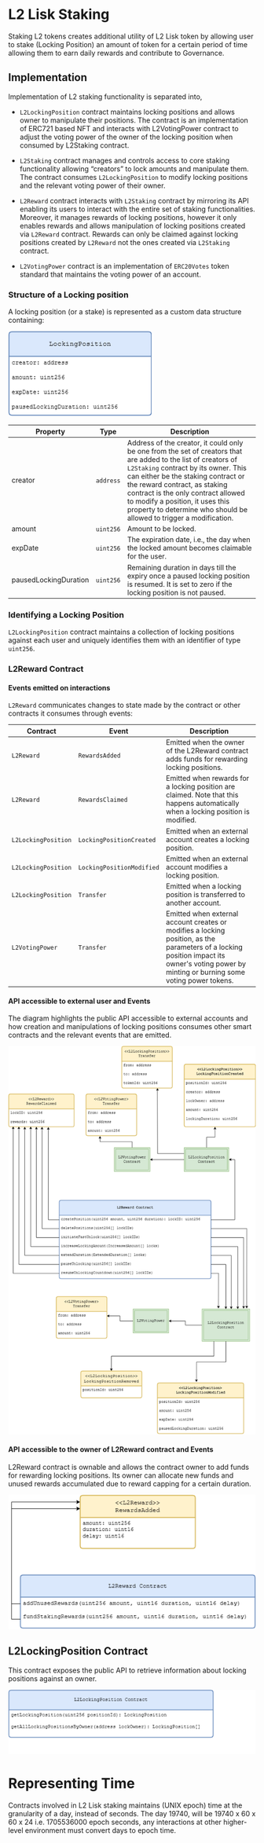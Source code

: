 # L2 Lisk Staking

Staking L2 tokens creates additional utility of L2 Lisk token by allowing user to stake (Locking Position) an amount of token for a certain period of time allowing them to earn daily rewards and contribute to Governance.

## Implementation

Implementation of L2 staking functionality is separated into,

- `L2LockingPosition` contract maintains locking positions and allows owner to manipulate their positions. The contract is an implementation of ERC721 based NFT and interacts with L2VotingPower contract to adjust the voting power of the owner of the locking position when consumed by L2Staking contract.

- `L2Staking` contract manages and controls access to core staking functionality allowing “creators” to lock amounts and manipulate them. The contract consumes `L2LockingPosition` to modify locking positions and the relevant voting power of their owner.

- `L2Reward` contract interacts with `L2Staking` contract by mirroring its API enabling its users to interact with the entire set of staking functionalities. Moreover, it manages rewards of locking positions, however it only enables rewards and allows manipulation of locking positions created via `L2Reward` contract. Rewards can only be claimed against locking positions created by `L2Reward` not the ones created via `L2Staking` contract.

- `L2VotingPower` contract is an implementation of `ERC20Votes` token standard that maintains the voting power of an account.


### Structure of a Locking position
A locking position (or a stake) is represented as a custom data structure containing:

![Structure of a Locking position](diagrams/locking_position.png)

| Property              | Type      | Description                                                                                                                                                                                                                                                                                                                                                                   |
| --------------------- | --------- | ----------------------------------------------------------------------------------------------------------------------------------------------------------------------------------------------------------------------------------------------------------------------------------------------------------------------------------------------------------------------------- |
| creator               | `address` | Address of the creator, it could only be one from the set of creators that are added to the list of creators of `L2Staking` contract by its owner. This can either be the staking contract or the reward contract, as staking contract is the only contract allowed to modify a position, it uses this property to determine who should be allowed to trigger a modification. |
| amount                | `uint256` | Amount to be locked.                                                                                                                                                                                                                                                                                                                                                          |
| expDate               | `uint256` | The expiration date, i.e., the day when the locked amount becomes claimable for the user.                                                                                                                                                                                                                                                                                     |
| pausedLockingDuration | `uint256` | Remaining duration in days till the expiry once a paused locking position is resumed. It is set to zero if the locking position is not paused.                                                                                                                                                                                                                                |

### Identifying a Locking Position
`L2LockingPosition` contract maintains a collection of locking positions against each user and uniquely identifies them with an identifier of type `uint256`.

### L2Reward Contract
#### Events emitted on interactions
`L2Reward` communicates changes to state made by the contract or other contracts it consumes through events:

| Contract            | Event                     | Description                                                                                                                                                                                   |
| ------------------- | ------------------------- | --------------------------------------------------------------------------------------------------------------------------------------------------------------------------------------------- |
| `L2Reward`          | `RewardsAdded`            | Emitted when the owner of the L2Reward contract adds funds for rewarding locking positions.                                                                                                   |
| `L2Reward`          | `RewardsClaimed`          | Emitted when rewards for a locking position are claimed. Note that this happens automatically when a locking position is modified.                                                            |
| `L2LockingPosition` | `LockingPositionCreated`  | Emitted when an external account creates a locking position.                                                                                                                                  |
| `L2LockingPosition` | `LockingPositionModified` | Emitted when an external account modifies a locking position.                                                                                                                                 |
| `L2LockingPosition` | `Transfer`                | Emitted when a locking position is transferred to another account.                                                                                                                            |
| `L2VotingPower`     | `Transfer`                | Emitted when external account creates or modifies a locking position, as the parameters of a locking position impact its owner's voting power by minting or burning some voting power tokens. |

#### API accessible to external user and Events
The diagram highlights the public API accessible to external accounts and how creation and manipulations of locking positions consumes other smart contracts and the relevant events that are emitted.

![API accessible to external user and Events](diagrams/l2reward_external_account_api_and_events.png)

#### API accessible to the owner of L2Reward contract and Events
L2Reward contract is ownable and allows the contract owner to add funds for rewarding locking positions. Its owner can allocate new funds and unused rewards accumulated due to reward capping for a certain duration.

![API accessible to the owner of L2Reward contract and Events](diagrams/l2reward_owner_api_and_events.png)

## L2LockingPosition Contract

This contract exposes the public API to retrieve information about locking positions against an owner.

![API L2LockingPosition](diagrams/l2lockingposition_api.png)

# Representing Time

Contracts involved in L2 Lisk staking maintains (UNIX epoch) time at the granularity of a day, instead of seconds.
The day 19740, will be 19740 x 60 x 60 x 24 i.e. 1705536000 epoch seconds, any interactions at other higher-level environment must convert days to epoch time.